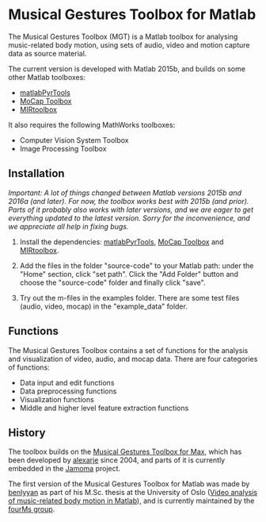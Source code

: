 # Musical Gestures Toolbox for Matlab

The Musical Gestures Toolbox (MGT) is a Matlab toolbox for analysing music-related body motion, using sets of audio, video and motion capture data as source material.

The current version is developed with Matlab 2015b, and builds on some other Matlab toolboxes:

- [matlabPyrTools](http://se.mathworks.com/matlabcentral/fileexchange/52571-matlabpyrtools)
- [MoCap Toolbox](https://www.jyu.fi/hum/laitokset/musiikki/en/research/coe/materials/mocaptoolbox)
- [MIRtoolbox](https://www.jyu.fi/hum/laitokset/musiikki/en/research/coe/materials/mirtoolbox)

It also requires the following MathWorks toolboxes: 

- Computer Vision System Toolbox
- Image Processing Toolbox

## Installation

*Important: A lot of things changed between Matlab versions 2015b and 2016a (and later). For now, the toolbox works best with 2015b (and prior). Parts of it probably also works with later versions, and we are eager to get everything updated to the latest version. Sorry for the inconvenience, and we appreciate all help in fixing bugs.*

1. Install the dependencies: [matlabPyrTools](http://se.mathworks.com/matlabcentral/fileexchange/52571-matlabpyrtools), [MoCap Toolbox](https://www.jyu.fi/hum/laitokset/musiikki/en/research/coe/materials/mocaptoolbox) and [MIRtoolbox](https://www.jyu.fi/hum/laitokset/musiikki/en/research/coe/materials/mirtoolbox).

2. Add the files in the folder "source-code" to your Matlab path: under the "Home" section, click "set path". Click the "Add Folder" button and choose the "source-code" folder and finally click "save".

3. Try out the m-files in the examples folder. There are some test files (audio, video, mocap) in the "example_data" folder.

## Functions

The Musical Gestures Toolbox contains a set of functions for the analysis and visualization of video, audio, and mocap data. There are four categories of functions:

- Data input and edit functions
- Data preprocessing functions
- Visualization functions
- Middle and higher level feature extraction functions


## History

The toolbox builds on the [Musical Gestures Toolbox for Max](http://www.uio.no/english/research/groups/fourms/downloads/software/musicalgesturestoolbox/), which has been developed by [alexarje](https://github.com/alexarje) since 2004, and parts of it is currently embedded in the [Jamoma](http://www.jamoma.org) project.

The first version of the Musical Gestures Toolbox for Matlab was made by [benlyyan](https://github.com/benlyyan) as part of his M.Sc. thesis at the University of Oslo ([Video analysis of music-related body motion in Matlab](https://www.duo.uio.no/handle/10852/51118)), and is currently maintained by the [fourMs group](https://github.com/fourMs).
